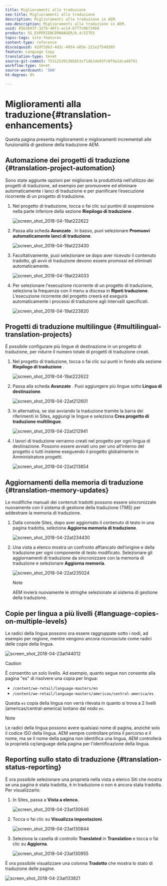 ```yaml
---
title: Miglioramenti alla traduzione
seo-title: Miglioramenti alla traduzione
description: Miglioramenti alla traduzione in AEM.
seo-description: Miglioramenti alla traduzione in AEM.
uuid: 0563603f-327b-48f1-ac14-6777c06734b9
products: SG_EXPERIENCEMANAGER/6.4/SITES
topic-tags: site-features
content-type: reference
discoiquuid: 42df2db3-4d3c-4954-a03e-221e2f548305
feature: Language Copy
translation-type: tm+mt
source-git-commit: 75312539136bb53cf1db1de03fc0f9a1dca49791
workflow-type: tm+mt
source-wordcount: '560'
ht-degree: 0%

---
```



# Miglioramenti alla traduzione{#translation-enhancements}

Questa pagina presenta miglioramenti e miglioramenti incrementali alle funzionalità di gestione della traduzione AEM.

## Automazione dei progetti di traduzione {#translation-project-automation}

Sono state aggiunte opzioni per migliorare la produttività nell’utilizzo dei progetti di traduzione, ad esempio per promuovere ed eliminare automaticamente i lanci di traduzione e per pianificare l’esecuzione ricorrente di un progetto di traduzione.

1. Nel progetto di traduzione, tocca o fai clic sui puntini di sospensione nella parte inferiore della sezione **Riepilogo di traduzione** .

   ![screen_shot_2018-04-19at222622](assets/screen_shot_2018-04-19at222622.jpg)

1. Passa alla scheda **Avanzate** . In basso, puoi selezionare **Promuovi automaticamente lanci di traduzione**.

   ![screen_shot_2018-04-19at223430](assets/screen_shot_2018-04-19at223430.jpg)

1. Facoltativamente, puoi selezionare se dopo aver ricevuto il contenuto tradotto, gli avvii di traduzione devono essere promossi ed eliminati automaticamente.

   ![screen_shot_2018-04-19at224033](assets/screen_shot_2018-04-19at224033.jpg)

1. Per selezionare l&#39;esecuzione ricorrente di un progetto di traduzione, seleziona la frequenza con il menu a discesa in **Ripeti traduzione**. L’esecuzione ricorrente del progetto creerà ed eseguirà automaticamente i processi di traduzione agli intervalli specificati.

   ![screen_shot_2018-04-19at223820](assets/screen_shot_2018-04-19at223820.jpg)

## Progetti di traduzione multilingue {#multilingual-translation-projects}

È possibile configurare più lingue di destinazione in un progetto di traduzione, per ridurre il numero totale di progetti di traduzione creati.

1. Nel progetto di traduzione, tocca o fai clic sui punti in fondo alla sezione **Riepilogo di traduzione** .

   ![screen_shot_2018-04-19at222622](assets/screen_shot_2018-04-19at222622.jpg)

1. Passa alla scheda **Avanzate** . Puoi aggiungere più lingue sotto **Lingua di destinazione**.

   ![screen_shot_2018-04-22at212601](assets/screen_shot_2018-04-22at212601.jpg)

1. In alternativa, se stai avviando la traduzione tramite la barra dei riferimenti in Sites, aggiungi le lingue e seleziona **Crea progetto di traduzione multilingue**.

   ![screen_shot_2018-04-22at212941](assets/screen_shot_2018-04-22at212941.jpg)

1. I lavori di traduzione verranno creati nel progetto per ogni lingua di destinazione. Possono essere avviati uno per uno all’interno del progetto o tutti insieme eseguendo il progetto globalmente in Amministratore progetti.

   ![screen_shot_2018-04-22at213854](assets/screen_shot_2018-04-22at213854.jpg)

## Aggiornamenti della memoria di traduzione {#translation-memory-updates}

Le modifiche manuali dei contenuti tradotti possono essere sincronizzate nuovamente con il sistema di gestione della traduzione (TMS) per addestrare la memoria di traduzione.

1. Dalla console Sites, dopo aver aggiornato il contenuto di testo in una pagina tradotta, seleziona **Aggiorna memoria di traduzione**.

   ![screen_shot_2018-04-22at234430](assets/screen_shot_2018-04-22at234430.jpg)

1. Una vista a elenco mostra un confronto affiancato dell’origine e della traduzione per ogni componente di testo modificato. Selezionare gli aggiornamenti di traduzione da sincronizzare con la memoria di traduzione e selezionare **Aggiorna memoria**.

   ![screen_shot_2018-04-22at235024](assets/screen_shot_2018-04-22at235024.jpg)

   >[!NOTE]
   >
   >AEM invierà nuovamente le stringhe selezionate al sistema di gestione della traduzione.

## Copie per lingua a più livelli {#language-copies-on-multiple-levels}

Le radici della lingua possono ora essere raggruppate sotto i nodi, ad esempio per regione, mentre vengono ancora riconosciute come radici delle copie della lingua.

![screen_shot_2018-04-23at144012](assets/screen_shot_2018-04-23at144012.jpg)

>[!CAUTION]
>
>È consentito un solo livello. Ad esempio, quanto segue non consente alla pagina &quot;es&quot; di risolvere una copia per lingua:
>
>* `/content/we-retail/language-masters/en`
>* `/content/we-retail/language-masters/americas/central-america/es`

>
>
Questa `es` copia della lingua non verrà rilevata in quanto si trova a 2 livelli (americas/central-america) lontano dal nodo `en`.

>[!NOTE]
>
>Le radici della lingua possono avere qualsiasi nome di pagina, anziché solo il codice ISO della lingua. AEM sempre controllare prima il percorso e il nome, ma se il nome della pagina non identifica una lingua, AEM controllerà la proprietà cq:language della pagina per l&#39;identificazione della lingua.

## Reporting sullo stato di traduzione {#translation-status-reporting}

È ora possibile selezionare una proprietà nella vista a elenco Siti che mostra se una pagina è stata tradotta, è in traduzione o non è ancora stata tradotta. Per visualizzarlo:

1. In Sites, passa a **Vista a elenco.**

   ![screen_shot_2018-04-23at130646](assets/screen_shot_2018-04-23at130646.jpg)

1. Tocca o fai clic su **Visualizza impostazioni**.

   ![screen_shot_2018-04-23at130844](assets/screen_shot_2018-04-23at130844.jpg)

1. Seleziona la casella di controllo **Translated** in **Translation** e tocca o fai clic su **Aggiorna**.

   ![screen_shot_2018-04-23at130955](assets/screen_shot_2018-04-23at130955.jpg)

È ora possibile visualizzare una colonna **Tradotto** che mostra lo stato di traduzione delle pagine.

![screen_shot_2018-04-23at133821](assets/screen_shot_2018-04-23at133821.jpg)

